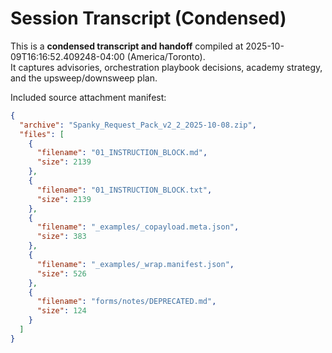 # Session Transcript (Condensed)

This is a **condensed transcript and handoff** compiled at 2025-10-09T16:16:52.409248-04:00 (America/Toronto).  
It captures advisories, orchestration playbook decisions, academy strategy, and the upsweep/downsweep plan.

Included source attachment manifest:
```json
{
  "archive": "Spanky_Request_Pack_v2_2_2025-10-08.zip",
  "files": [
    {
      "filename": "01_INSTRUCTION_BLOCK.md",
      "size": 2139
    },
    {
      "filename": "01_INSTRUCTION_BLOCK.txt",
      "size": 2139
    },
    {
      "filename": "_examples/_copayload.meta.json",
      "size": 383
    },
    {
      "filename": "_examples/_wrap.manifest.json",
      "size": 526
    },
    {
      "filename": "forms/notes/DEPRECATED.md",
      "size": 124
    }
  ]
}
```

